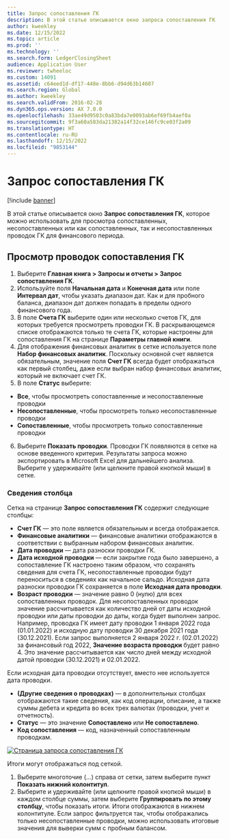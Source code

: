 ```yaml
---
title: Запрос сопоставления ГК
description: В этой статье описывается окно запроса сопоставления ГК
author: kweekley
ms.date: 12/15/2022
ms.topic: article
ms.prod: ''
ms.technology: ''
ms.search.form: LedgerClosingSheet
audience: Application User
ms.reviewer: twheeloc
ms.custom: 14091
ms.assetid: c64eed1d-df17-448e-8bb6-d94d63b14607
ms.search.region: Global
ms.author: kweekley
ms.search.validFrom: 2016-02-28
ms.dyn365.ops.version: AX 7.0.0
ms.openlocfilehash: 33ae49d9503c0a83bda7e0093ab6ef69fb4aef0a
ms.sourcegitcommit: 9f3a60a583da21382a14f32ce146fc9ce03f2a09
ms.translationtype: HT
ms.contentlocale: ru-RU
ms.lasthandoff: 12/15/2022
ms.locfileid: "9853144"
---
```

# <a name="ledger-settlement-inquiry"></a>Запрос сопоставления ГК

[!include [banner](../includes/banner.md)]

В этой статье описывается окно **Запрос сопоставления ГК**, которое можно использовать для просмотра сопоставленных, несопоставленных или как сопоставленных, так и несопоставленных проводок ГК для финансового периода.

## <a name="view-ledger-settlement-transactions"></a>Просмотр проводок сопоставления ГК
1.  Выберите **Главная книга > Запросы и отчеты > Запрос сопоставления ГК**.
2.  Используйте поля **Начальная дата** и **Конечная дата** или поле **Интервал дат**, чтобы указать диапазон дат. Как и для пробного баланса, диапазон дат должен попадать в пределы одного финансового года.
3.  В поле **Счета ГК** выберите один или несколько счетов ГК, для которых требуется просмотреть проводки ГК. В раскрывающемся списке отображаются только те счета ГК, которые настроены для сопоставления ГК на странице **Параметры главной книги**.
4.  Для отображения финансовых аналитик в сетке используется поле **Набор финансовых аналитик**. Поскольку основной счет является обязательным, значение поля **Счет ГК** всегда будет отображаться как первый столбец, даже если выбран набор финансовых аналитик, который не включает счет ГК.
5.  В поле **Статус** выберите:
-   **Все**, чтобы просмотреть сопоставленные и несопоставленные проводки
-   **Несопоставленные**, чтобы просмотреть только несопоставленные проводки 
-   **Сопоставленные**, чтобы просмотреть только сопоставленные проводки
6.  Выберите **Показать проводки**. Проводки ГК появляются в сетке на основе введенного критерия. Результаты запроса можно экспортировать в Microsoft Excel для дальнейшего анализа. Выберите у удерживайте (или щелкните правой кнопкой мыши) в сетке.

### <a name="column-details"></a>Сведения столбца
Сетка на странице **Запрос сопоставления ГК** содержит следующие столбцы:
-   **Счет ГК** — это поле является обязательным и всегда отображается.
-   **Финансовые аналитики** — финансовые аналитики отображаются в соответствии с выбранным набором финансовых аналитик.
-   **Дата проводки** — дата разноски проводки ГК.
-   **Дата исходной проводки** — если закрытие года было завершено, а сопоставление ГК настроено таким образом, что сохранять сведения для счета ГК, несопоставленные проводки будут переноситься в сведениях как начальное сальдо. Исходная дата разноски проводки ГК сохраняется в поле **Исходная дата проводки**.
-   **Возраст проводки** — значение равно 0 (нулю) для всех сопоставленных проводок. Для несопоставленных проводок значение рассчитывается как количество дней от даты исходной проводки или даты проводки до даты, когда будет выполнен запрос.
Например, проводка ГК имеет дату проводки 1 января 2022 года (01.01.2022) и исходную дату проводки 30 декабря 2021 года (30.12.2021). Если запрос выполняется 2 января 2022 г. (02.01.2022) за финансовый год 2022, **Значение возраста проводки** будет равно 4. Это значение рассчитывается как число дней между исходной датой проводки (30.12.2021) и 02.01.2022.

Если исходная дата проводки отсутствует, вместо нее используется дата проводки.
-   **(Другие сведения о проводках)** — в дополнительных столбцах отображаются такие сведения, как код операции, описание, а также суммы дебета и кредита во всех трех валютах (проводки, учет и отчетность).
-   **Статус** — это значение **Сопоставлено** или **Не сопоставлено**.
-   **Код сопоставления** — код, назначенный сопоставленным проводкам.

[![Страница запроса сопоставления ГК](./media/Inquiry1.png)](./media/Inquiry1.png)

 
Итоги могут отображаться под сеткой.
1.  Выберите многоточие (...) справа от сетки, затем выберите пункт **Показать нижний колонтитул**.
2.  Выберите и удерживайте (или щелкните правой кнопкой мыши) в каждом столбце суммы, затем выберите **Группировать по этому столбцу**, чтобы показать итоги. Итоги отображаются в нижнем колонтитуле. Если запрос фильтруется так, чтобы отображались только несопоставленные проводки, можно использовать итоговые значения для выверки сумм с пробным балансом.







